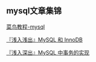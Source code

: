 ## mysql文章集锦

[菜鸟教程-mysql](http://www.runoob.com/mysql/mysql-tutorial.html)

[『浅入浅出』MySQL 和 InnoDB](https://draveness.me/mysql-innodb)

[『浅入深出』MySQL 中事务的实现](https://draveness.me/mysql-transaction)